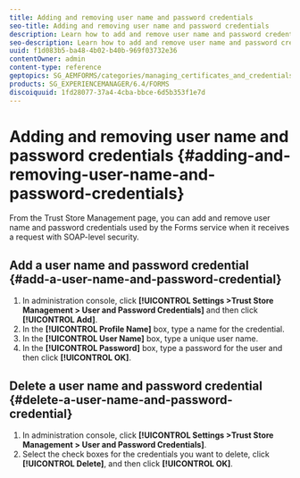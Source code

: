 ```yaml
---
title: Adding and removing user name and password credentials
seo-title: Adding and removing user name and password credentials
description: Learn how to add and remove user name and password credentials.
seo-description: Learn how to add and remove user name and password credentials.
uuid: f1d083b5-ba48-4b02-b40b-969f03732e36
contentOwner: admin
content-type: reference
geptopics: SG_AEMFORMS/categories/managing_certificates_and_credentials
products: SG_EXPERIENCEMANAGER/6.4/FORMS
discoiquuid: 1fd28077-37a4-4cba-bbce-6d5b353f1e7d
---
```


# Adding and removing user name and password credentials {#adding-and-removing-user-name-and-password-credentials}

From the Trust Store Management page, you can add and remove user name and password credentials used by the Forms service when it receives a request with SOAP-level security.

## Add a user name and password credential {#add-a-user-name-and-password-credential}

1. In administration console, click **[!UICONTROL Settings &gt;Trust Store Management &gt; User and Password Credentials]** and then click **[!UICONTROL Add]**.
1. In the **[!UICONTROL Profile Name]** box, type a name for the credential.
1. In the **[!UICONTROL User Name]** box, type a unique user name. 
1. In the **[!UICONTROL Password]** box, type a password for the user and then click **[!UICONTROL OK]**.

## Delete a user name and password credential {#delete-a-user-name-and-password-credential}

1. In administration console, click **[!UICONTROL Settings &gt;Trust Store Management &gt; User and Password Credentials]**.
1. Select the check boxes for the credentials you want to delete, click **[!UICONTROL Delete]**, and then click **[!UICONTROL OK]**.

